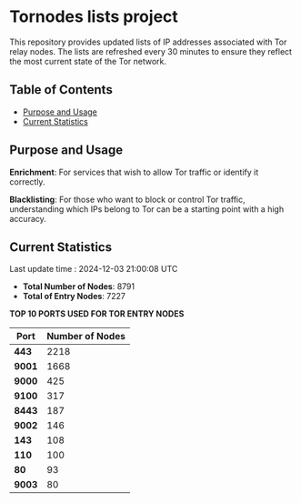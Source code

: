 # Tornodes lists project

This repository provides updated lists of IP addresses associated with Tor relay nodes. The lists are refreshed every 30 minutes to ensure they reflect the most current state of the Tor network.

## Table of Contents

- [Purpose and Usage](#purpose-and-usage)
- [Current Statistics](#current-statistics)


## Purpose and Usage

**Enrichment**: For services that wish to allow Tor traffic or identify it correctly.

**Blacklisting**: For those who want to block or control Tor traffic, understanding which IPs belong to Tor can be a starting point with a high accuracy.

## Current Statistics

Last update time : 2024-12-03 21:00:08 UTC

- **Total Number of Nodes**: 8791
- **Total of Entry Nodes**: 7227

**TOP 10 PORTS USED FOR TOR ENTRY NODES**

| **Port** | **Number of Nodes** |
|------|-----------------|
| **443**   | 2218  |
| **9001**   | 1668  |
| **9000**   | 425  |
| **9100**   | 317  |
| **8443**   | 187  |
| **9002**   | 146  |
| **143**   | 108  |
| **110**   | 100  |
| **80**   | 93  |
| **9003**   | 80  |

